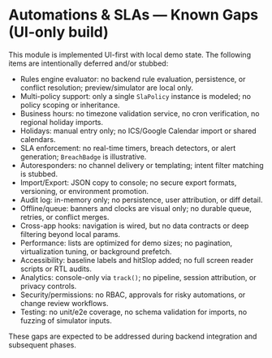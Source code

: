 # Automations & SLAs — Known Gaps (UI-only build)

This module is implemented UI-first with local demo state. The following items are intentionally deferred and/or stubbed:

- Rules engine evaluator: no backend rule evaluation, persistence, or conflict resolution; preview/simulator are local only.
- Multi-policy support: only a single `SlaPolicy` instance is modeled; no policy scoping or inheritance.
- Business hours: no timezone validation service, no cron verification, no regional holiday imports.
- Holidays: manual entry only; no ICS/Google Calendar import or shared calendars.
- SLA enforcement: no real-time timers, breach detectors, or alert generation; `BreachBadge` is illustrative.
- Autoresponders: no channel delivery or templating; intent filter matching is stubbed.
- Import/Export: JSON copy to console; no secure export formats, versioning, or environment promotion.
- Audit log: in-memory only; no persistence, user attribution, or diff detail.
- Offline/queue: banners and clocks are visual only; no durable queue, retries, or conflict merges.
- Cross-app hooks: navigation is wired, but no data contracts or deep filtering beyond local params.
- Performance: lists are optimized for demo sizes; no pagination, virtualization tuning, or background prefetch.
- Accessibility: baseline labels and hitSlop added; no full screen reader scripts or RTL audits.
- Analytics: console-only via `track()`; no pipeline, session attribution, or privacy controls.
- Security/permissions: no RBAC, approvals for risky automations, or change review workflows.
- Testing: no unit/e2e coverage, no schema validation for imports, no fuzzing of simulator inputs.

These gaps are expected to be addressed during backend integration and subsequent phases.
